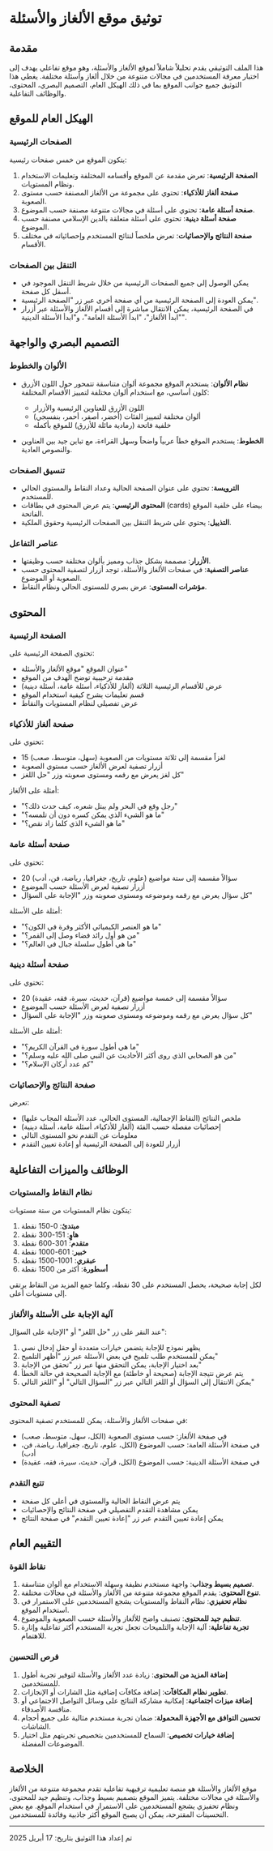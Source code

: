 # توثيق موقع الألغاز والأسئلة

## مقدمة

هذا الملف التوثيقي يقدم تحليلاً شاملاً لموقع الألغاز والأسئلة، وهو موقع تفاعلي يهدف إلى اختبار معرفة المستخدمين في مجالات متنوعة من خلال ألغاز وأسئلة مختلفة. يغطي هذا التوثيق جميع جوانب الموقع بما في ذلك الهيكل العام، التصميم البصري، المحتوى، والوظائف التفاعلية.

## الهيكل العام للموقع

### الصفحات الرئيسية

يتكون الموقع من خمس صفحات رئيسية:

1. **الصفحة الرئيسية**: تعرض مقدمة عن الموقع وأقسامه المختلفة وتعليمات الاستخدام ونظام المستويات.
2. **صفحة ألغاز للأذكياء**: تحتوي على مجموعة من الألغاز المصنفة حسب مستوى الصعوبة.
3. **صفحة أسئلة عامة**: تحتوي على أسئلة في مجالات متنوعة مصنفة حسب الموضوع.
4. **صفحة أسئلة دينية**: تحتوي على أسئلة متعلقة بالدين الإسلامي مصنفة حسب الموضوع.
5. **صفحة النتائج والإحصائيات**: تعرض ملخصاً لنتائج المستخدم وإحصائياته في مختلف الأقسام.

### التنقل بين الصفحات

- يمكن الوصول إلى جميع الصفحات الرئيسية من خلال شريط التنقل الموجود في أسفل كل صفحة.
- يمكن العودة إلى الصفحة الرئيسية من أي صفحة أخرى عبر زر "الصفحة الرئيسية".
- في الصفحة الرئيسية، يمكن الانتقال مباشرة إلى أقسام الألغاز والأسئلة عبر أزرار "ابدأ الألغاز"، "ابدأ الأسئلة العامة"، و"ابدأ الأسئلة الدينية".

## التصميم البصري والواجهة

### الألوان والخطوط

- **نظام الألوان**: يستخدم الموقع مجموعة ألوان متناسقة تتمحور حول اللون الأزرق كلون أساسي، مع استخدام ألوان مختلفة لتمييز الأقسام المختلفة:
  - اللون الأزرق للعناوين الرئيسية والأزرار
  - ألوان مختلفة لتمييز الفئات (أخضر، أصفر، أحمر، بنفسجي)
  - خلفية فاتحة (رمادية مائلة للأزرق) للموقع بأكمله
  
- **الخطوط**: يستخدم الموقع خطاً عربياً واضحاً وسهل القراءة، مع تباين جيد بين العناوين والنصوص العادية.

### تنسيق الصفحات

- **الترويسة**: تحتوي على عنوان الصفحة الحالية وعداد النقاط والمستوى الحالي للمستخدم.
- **المحتوى الرئيسي**: يتم عرض المحتوى في بطاقات (cards) بيضاء على خلفية الموقع الفاتحة.
- **التذييل**: يحتوي على شريط التنقل بين الصفحات الرئيسية وحقوق الملكية.

### عناصر التفاعل

- **الأزرار**: مصممة بشكل جذاب ومميز بألوان مختلفة حسب وظيفتها.
- **عناصر التصفية**: في صفحات الألغاز والأسئلة، توجد أزرار لتصفية المحتوى حسب الصعوبة أو الموضوع.
- **مؤشرات المستوى**: عرض بصري للمستوى الحالي ونظام النقاط.

## المحتوى

### الصفحة الرئيسية

تحتوي الصفحة الرئيسية على:

- عنوان الموقع "موقع الألغاز والأسئلة"
- مقدمة ترحيبية توضح الهدف من الموقع
- عرض للأقسام الرئيسية الثلاثة (ألغاز للأذكياء، أسئلة عامة، أسئلة دينية)
- قسم تعليمات يشرح كيفية استخدام الموقع
- عرض تفصيلي لنظام المستويات والنقاط

### صفحة ألغاز للأذكياء

تحتوي على:

- 15 لغزاً مقسمة إلى ثلاثة مستويات من الصعوبة (سهل، متوسط، صعب)
- أزرار تصفية لعرض الألغاز حسب مستوى الصعوبة
- كل لغز يعرض مع رقمه ومستوى صعوبته وزر "حل اللغز"

أمثلة على الألغاز:
- "رجل وقع في البحر ولم يبتل شعره، كيف حدث ذلك؟"
- "ما هو الشيء الذي يمكن كسره دون أن تلمسه؟"
- "ما هو الشيء الذي كلما زاد نقص؟"

### صفحة أسئلة عامة

تحتوي على:

- 20 سؤالاً مقسمة إلى ستة مواضيع (علوم، تاريخ، جغرافيا، رياضة، فن، أدب)
- أزرار تصفية لعرض الأسئلة حسب الموضوع
- كل سؤال يعرض مع رقمه وموضوعه ومستوى صعوبته وزر "الإجابة على السؤال"

أمثلة على الأسئلة:
- "ما هو العنصر الكيميائي الأكثر وفرة في الكون؟"
- "من هو أول رائد فضاء وصل إلى القمر؟"
- "ما هي أطول سلسلة جبال في العالم؟"

### صفحة أسئلة دينية

تحتوي على:

- 20 سؤالاً مقسمة إلى خمسة مواضيع (قرآن، حديث، سيرة، فقه، عقيدة)
- أزرار تصفية لعرض الأسئلة حسب الموضوع
- كل سؤال يعرض مع رقمه وموضوعه ومستوى صعوبته وزر "الإجابة على السؤال"

أمثلة على الأسئلة:
- "ما هي أطول سورة في القرآن الكريم؟"
- "من هو الصحابي الذي روى أكثر الأحاديث عن النبي صلى الله عليه وسلم؟"
- "كم عدد أركان الإسلام؟"

### صفحة النتائج والإحصائيات

تعرض:

- ملخص النتائج (النقاط الإجمالية، المستوى الحالي، عدد الأسئلة المجاب عليها)
- إحصائيات مفصلة حسب الفئة (ألغاز للأذكياء، أسئلة عامة، أسئلة دينية)
- معلومات عن التقدم نحو المستوى التالي
- أزرار للعودة إلى الصفحة الرئيسية أو إعادة تعيين التقدم

## الوظائف والميزات التفاعلية

### نظام النقاط والمستويات

يتكون نظام المستويات من ستة مستويات:

1. **مبتدئ**: 0-150 نقطة
2. **هاوٍ**: 151-300 نقطة
3. **متقدم**: 301-600 نقطة
4. **خبير**: 601-1000 نقطة
5. **عبقري**: 1001-1500 نقطة
6. **أسطورة**: أكثر من 1500 نقطة

لكل إجابة صحيحة، يحصل المستخدم على 30 نقطة، وكلما جمع المزيد من النقاط يرتقي إلى مستويات أعلى.

### آلية الإجابة على الأسئلة والألغاز

عند النقر على زر "حل اللغز" أو "الإجابة على السؤال":

1. يظهر نموذج للإجابة يتضمن خيارات متعددة أو حقل إدخال نصي
2. يمكن للمستخدم طلب تلميح في بعض الأسئلة عبر زر "أظهر التلميح"
3. بعد اختيار الإجابة، يمكن التحقق منها عبر زر "تحقق من الإجابة"
4. يتم عرض نتيجة الإجابة (صحيحة أو خاطئة) مع الإجابة الصحيحة في حالة الخطأ
5. يمكن الانتقال إلى السؤال أو اللغز التالي عبر زر "السؤال التالي" أو "اللغز التالي"

### تصفية المحتوى

في صفحات الألغاز والأسئلة، يمكن للمستخدم تصفية المحتوى:

- في صفحة الألغاز: حسب مستوى الصعوبة (الكل، سهل، متوسط، صعب)
- في صفحة الأسئلة العامة: حسب الموضوع (الكل، علوم، تاريخ، جغرافيا، رياضة، فن، أدب)
- في صفحة الأسئلة الدينية: حسب الموضوع (الكل، قرآن، حديث، سيرة، فقه، عقيدة)

### تتبع التقدم

- يتم عرض النقاط الحالية والمستوى في أعلى كل صفحة
- يمكن مشاهدة التقدم التفصيلي في صفحة النتائج والإحصائيات
- يمكن إعادة تعيين التقدم عبر زر "إعادة تعيين التقدم" في صفحة النتائج

## التقييم العام

### نقاط القوة

1. **تصميم بسيط وجذاب**: واجهة مستخدم نظيفة وسهلة الاستخدام مع ألوان متناسقة.
2. **تنوع المحتوى**: يقدم الموقع مجموعة متنوعة من الألغاز والأسئلة في مجالات مختلفة.
3. **نظام تحفيزي**: نظام النقاط والمستويات يشجع المستخدمين على الاستمرار في استخدام الموقع.
4. **تنظيم جيد للمحتوى**: تصنيف واضح للألغاز والأسئلة حسب الصعوبة والموضوع.
5. **تجربة تفاعلية**: آلية الإجابة والتلميحات تجعل تجربة المستخدم أكثر تفاعلية وإثارة للاهتمام.

### فرص التحسين

1. **إضافة المزيد من المحتوى**: زيادة عدد الألغاز والأسئلة لتوفير تجربة أطول للمستخدمين.
2. **تطوير نظام المكافآت**: إضافة مكافآت إضافية مثل الشارات أو الإنجازات.
3. **إضافة ميزات اجتماعية**: إمكانية مشاركة النتائج على وسائل التواصل الاجتماعي أو منافسة الأصدقاء.
4. **تحسين التوافق مع الأجهزة المحمولة**: ضمان تجربة مستخدم مثالية على جميع أحجام الشاشات.
5. **إضافة خيارات تخصيص**: السماح للمستخدمين بتخصيص تجربتهم مثل اختيار الموضوعات المفضلة.

## الخلاصة

موقع الألغاز والأسئلة هو منصة تعليمية ترفيهية تفاعلية تقدم مجموعة متنوعة من الألغاز والأسئلة في مجالات مختلفة. يتميز الموقع بتصميم بسيط وجذاب، وتنظيم جيد للمحتوى، ونظام تحفيزي يشجع المستخدمين على الاستمرار في استخدام الموقع. مع بعض التحسينات المقترحة، يمكن أن يصبح الموقع أكثر جاذبية وفائدة للمستخدمين.

---

تم إعداد هذا التوثيق بتاريخ: 17 أبريل 2025
